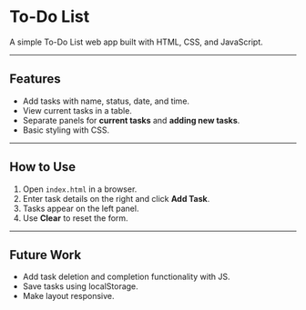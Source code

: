 # To-Do List

A simple To-Do List web app built with HTML, CSS, and JavaScript.  

---

## Features

- Add tasks with name, status, date, and time.  
- View current tasks in a table.  
- Separate panels for **current tasks** and **adding new tasks**.  
- Basic styling with CSS.  

---

## How to Use

1. Open `index.html` in a browser.  
2. Enter task details on the right and click **Add Task**.  
3. Tasks appear on the left panel.  
4. Use **Clear** to reset the form.  

---

## Future Work

- Add task deletion and completion functionality with JS.  
- Save tasks using localStorage.  
- Make layout responsive.  
